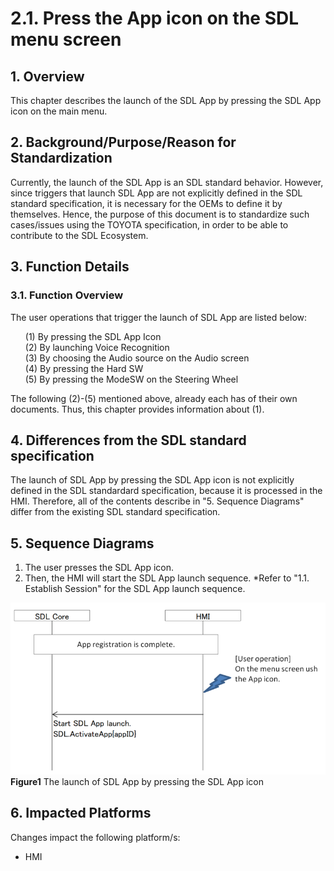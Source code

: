 # 2.1. Press the App icon on the SDL menu screen

## 1. Overview
This chapter describes the launch of the SDL App by pressing the SDL App icon on the main menu.

## 2. Background/Purpose/Reason for Standardization
Currently, the launch of the SDL App is an SDL standard behavior.
However, since triggers that launch SDL App are not explicitly defined in the SDL standard specification, it is necessary for the OEMs to define it by themselves.
Hence, the purpose of this document is to standardize such cases/issues using the TOYOTA specification, in order to be able to contribute to the SDL Ecosystem.

## 3. Function Details
### 3.1. Function Overview
The user operations that trigger the launch of SDL App are listed below:

<ol>
 (1) By pressing the SDL App Icon<br>
 (2) By launching Voice Recognition<br>
 (3) By choosing the Audio source on the Audio screen<br>
 (4) By pressing the Hard SW<br>
 (5) By pressing the ModeSW on the Steering Wheel
</ol>

The following (2)-(5) mentioned above, already each has of their own documents. Thus, this chapter provides information about (1).


## 4. Differences from the SDL standard specification
The launch of SDL App by pressing the SDL App icon is not explicitly defined in the SDL standardard specification, because it is processed in the HMI.
Therefore, all of the contents describe in "5. Sequence Diagrams" differ from the existing SDL standard specification.

## 5. Sequence Diagrams
1. The user presses the SDL App icon.
2. Then, the HMI will start the SDL App launch sequence.
 *Refer to "1.1. Establish Session" for the SDL App launch sequence.
 
![Figure1_The_launch_of_SDLApp_by_pressing_the_SDLAppicon.png](./assets/Figure1_The_launch_of_SDLApp_by_pressing_the_SDLAppicon.png)
<b>Figure1</b> The launch of SDL App by pressing the SDL App icon

## 6. Impacted Platforms
Changes impact the following platform/s:
- HMI



